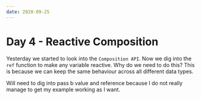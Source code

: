```yaml
---
date: 2020-09-25
---
```


# Day 4 - Reactive Composition

Yesterday we started to look into the `Composition API`. Now we dig into the `ref` function to make any variable reactive.
Why do we need to do this? This is because we can keep the same behaviour across all different data types.

Will need to dig into pass b value and reference because I do not really manage to get my example working as I want.
